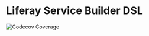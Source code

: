 # Liferay Service Builder DSL

![Codecov Coverage](https://codecov.io/gh/mdelapenya/liferay-service-builder-dsl/branch/master/graph/badge.svg)